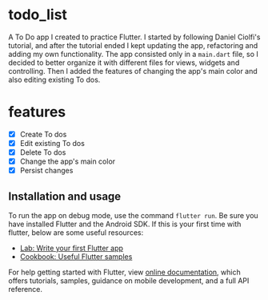 # todo_list

A To Do app I created to practice Flutter. I started by following Daniel Ciolfi's tutorial, and after the tutorial ended I kept updating the app, refactoring and adding my own functionality. The app consisted only in a `main.dart` file, so I decided to better organize it with different files for views, widgets and controlling. Then I added the features of changing the app's main color and also editing existing To dos.

# features

- [X] Create To dos
- [X] Edit existing To dos
- [X] Delete To dos
- [X] Change the app's main color
- [X] Persist changes

## Installation and usage

To run the app on debug mode, use the command `flutter run`. Be sure you have installed Flutter and the Android SDK. If this is your first time with flutter, below are some useful resources:

- [Lab: Write your first Flutter app](https://flutter.dev/docs/get-started/codelab)
- [Cookbook: Useful Flutter samples](https://flutter.dev/docs/cookbook)

For help getting started with Flutter, view [online documentation](https://flutter.dev/docs), which offers tutorials, samples, guidance on mobile development, and a full API reference.
